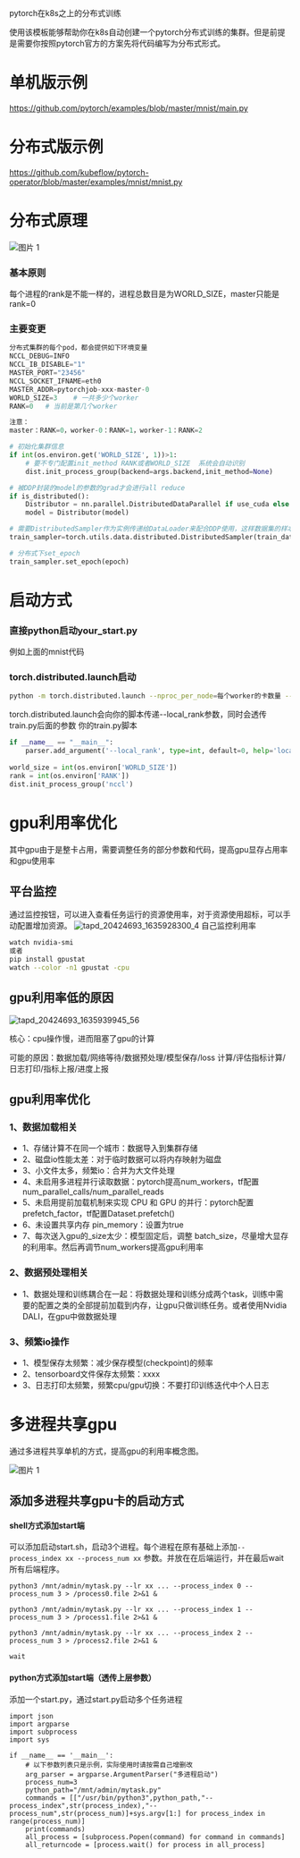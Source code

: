pytorch在k8s之上的分布式训练

使用该模板能够帮助你在k8s自动创建一个pytorch分布式训练的集群。但是前提是需要你按照pytorch官方的方案先将代码编写为分布式形式。

# 单机版示例

https://github.com/pytorch/examples/blob/master/mnist/main.py

# 分布式版示例

https://github.com/kubeflow/pytorch-operator/blob/master/examples/mnist/mnist.py

# 分布式原理

![图片 1](https://user-images.githubusercontent.com/20157705/169199294-257074bb-bea2-4077-bd45-b6e223694879.png)

### 基本原则
每个进程的rank是不能一样的，进程总数目是为WORLD_SIZE，master只能是rank=0

### 主要变更
```python
分布式集群的每个pod，都会提供如下环境变量
NCCL_DEBUG=INFO
NCCL_IB_DISABLE="1"
MASTER_PORT="23456"
NCCL_SOCKET_IFNAME=eth0
MASTER_ADDR=pytorchjob-xxx-master-0
WORLD_SIZE=3    # 一共多少个worker
RANK=0   # 当前是第几个worker

注意：
master：RANK=0，worker-0：RANK=1，worker-1：RANK=2

# 初始化集群信息
if int(os.environ.get('WORLD_SIZE', 1))>1:
    # 要不专门配置init_method RANK或者WORLD_SIZE  系统会自动识别
    dist.init_process_group(backend=args.backend,init_method=None)

# 被DDP封装的model的参数的grad才会进行all reduce
if is_distributed():
    Distributor = nn.parallel.DistributedDataParallel if use_cuda else nn.parallel.DistributedDataParallelCPU   
    model = Distributor(model)

# 需要DistributedSampler作为实例传递给DataLoader来配合DDP使用，这样数据集的样本会为每个进程划分，每个进程读取各自的样本。
train_sampler=torch.utils.data.distributed.DistributedSampler(train_dataset)  

# 分布式下set_epoch
train_sampler.set_epoch(epoch)
```

# 启动方式
### 直接python启动your_start.py
例如上面的mnist代码
### torch.distributed.launch启动
```bash
python -m torch.distributed.launch --nproc_per_node=每个worker的卡数量 --nnodes=$WORLD_SIZE --node_rank=$RANK --master_addr=$MASTER_ADDR --master_port=$MASTER_PORT train.py --自己脚本的其他参数
```
torch.distributed.launch会向你的脚本传递--local_rank参数，同时会透传train.py后面的参数
你的train.py脚本

```python
if __name__ == "__main__":
    parser.add_argument('--local_rank', type=int, default=0, help='local_rank')
	
world_size = int(os.environ['WORLD_SIZE'])
rank = int(os.environ['RANK'])
dist.init_process_group('nccl')
```
# gpu利用率优化
其中gpu由于是整卡占用，需要调整任务的部分参数和代码，提高gpu显存占用率和gpu使用率
## 平台监控
通过监控按钮，可以进入查看任务运行的资源使用率，对于资源使用超标，可以手动配置增加资源。
![tapd_20424693_1635928300_4](https://user-images.githubusercontent.com/20157705/169199941-9324b23f-70a1-4839-b2a9-cae513d85ad8.png)
自己监控利用率
```bash
watch nvidia-smi
或者
pip install gpustat
watch --color -n1 gpustat -cpu
```
## gpu利用率低的原因
![tapd_20424693_1635939945_56](https://user-images.githubusercontent.com/20157705/169200232-ec11dc14-e1e5-48a7-a261-bbfbab9a6c0a.png)

核心：cpu操作慢，进而阻塞了gpu的计算

可能的原因：数据加载/网络等待/数据预处理/模型保存/loss 计算/评估指标计算/日志打印/指标上报/进度上报

## gpu利用率优化

### **1、数据加载相关**
 - 1、存储计算不在同一个城市：数据导入到集群存储
 - 2、磁盘io性能太差：对于临时数据可以将内存映射为磁盘
 - 3、小文件太多，频繁io：合并为大文件处理
 - 4、未启用多进程并行读取数据：pytorch提高num_workers，tf配置num_parallel_calls/num_parallel_reads
 - 5、未启用提前加载机制来实现 CPU 和 GPU 的并行：pytorch配置prefetch_factor，tf配置Dataset.prefetch()
 - 6、未设置共享内存 pin_memory：设置为true
 - 7、每次送入gpu的_size太少：模型固定后，调整 batch_size，尽量增大显存的利用率。然后再调节num_workers提高gpu利用率

### **2、数据预处理相关**
 - 1、数据处理和训练耦合在一起：将数据处理和训练分成两个task，训练中需要的配置之类的全部提前加载到内存，让gpu只做训练任务。或者使用Nvidia DALI，在gpu中做数据处理

### **3、频繁io操作**
 - 1、模型保存太频繁：减少保存模型(checkpoint)的频率
 - 2、tensorboard文件保存太频繁：xxxx
 - 3、日志打印太频繁，频繁cpu/gpu切换：不要打印训练迭代中个人日志

# 多进程共享gpu
通过多进程共享单机的方式，提高gpu的利用率概念图。

![图片 1](https://user-images.githubusercontent.com/20157705/169200585-7159254d-429c-45e8-b564-2d5ea7f06df3.png)



##  添加多进程共享gpu卡的启动方式

#### shell方式添加start端

可以添加启动start.sh，启动3个进程。每个进程在原有基础上添加`--process_index xx --process_num xx` 参数。并放在在后端运行，并在最后wait所有后端程序。

```
python3 /mnt/admin/mytask.py --lr xx ... --process_index 0 --process_num 3 > /process0.file 2>&1 &

python3 /mnt/admin/mytask.py --lr xx ... --process_index 1 --process_num 3 > /process1.file 2>&1 &

python3 /mnt/admin/mytask.py --lr xx ... --process_index 2 --process_num 3 > /process2.file 2>&1 &

wait
```
#### python方式添加start端（透传上层参数）

添加一个start.py，通过start.py启动多个任务进程
```
import json
import argparse
import subprocess
import sys

if __name__ == '__main__':
    # 以下参数列表只是示例，实际使用时请按需自己增删改
    arg_parser = argparse.ArgumentParser("多进程启动")
    process_num=3
    python_path="/mnt/admin/mytask.py"
    commands = [["/usr/bin/python3",python_path,"--process_index",str(process_index),"--process_num",str(process_num)]+sys.argv[1:] for process_index in range(process_num)]
    print(commands)
    all_process = [subprocess.Popen(command) for command in commands]
    all_returncode = [process.wait() for process in all_process]

```
